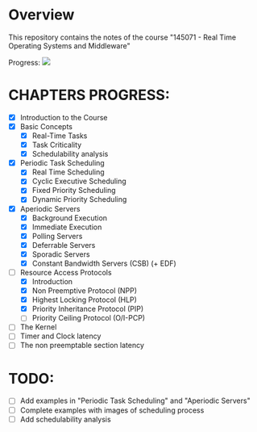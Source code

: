 # Overview #
This repository contains the notes of the course "145071 - Real Time Operating Systems and Middleware"

Progress: ![](https://us-central1-progress-markdown.cloudfunctions.net/progress/64)

# CHAPTERS PROGRESS: #
- [x] Introduction to the Course
- [x] Basic Concepts
    - [x] Real-Time Tasks
    - [x] Task Criticality
    - [x] Schedulability analysis
- [x] Periodic Task Scheduling
    - [x] Real Time Scheduling
    - [x] Cyclic Executive Scheduling
    - [x] Fixed Priority Scheduling
    - [x] Dynamic Priority Scheduling
- [x] Aperiodic Servers
    - [x] Background Execution
    - [x] Immediate Execution
    - [x] Polling Servers
    - [x] Deferrable Servers
    - [x] Sporadic Servers
    - [x] Constant Bandwidth Servers (CSB) (+ EDF)
- [ ] Resource Access Protocols
    - [x] Introduction
    - [x] Non Preemptive Protocol (NPP)
    - [x] Highest Locking Protocol (HLP)
    - [x] Priority Inheritance Protocol (PIP)
    - [ ] Priority Ceiling Protocol (O/I-PCP)
- [ ] The Kernel
- [ ] Timer and Clock latency
- [ ] The non preemptable section latency 

# TODO: #
- [ ] Add examples in "Periodic Task Scheduling" and "Aperiodic Servers"
- [ ] Complete examples with images of scheduling process
- [ ] Add schedulability analysis   
